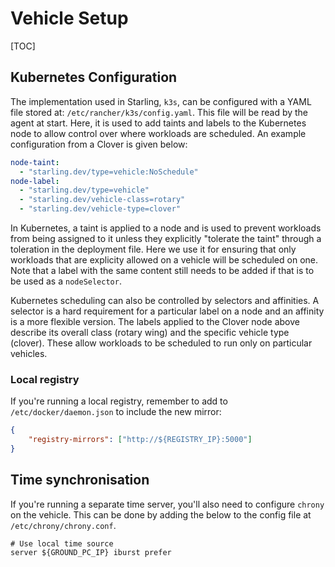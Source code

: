 # Vehicle Setup

[TOC]

## Kubernetes Configuration

The implementation used in Starling, `k3s`, can be configured with a YAML file stored at:
`/etc/rancher/k3s/config.yaml`. This file will be read by the agent at start. Here, it is used to
add taints and labels to the Kubernetes node to allow control over where workloads are scheduled. An
example configuration from a Clover is given below:

```yaml
node-taint:
  - "starling.dev/type=vehicle:NoSchedule"
node-label:
  - "starling.dev/type=vehicle"
  - "starling.dev/vehicle-class=rotary"
  - "starling.dev/vehicle-type=clover"
```

In Kubernetes, a taint is applied to a node and is used to prevent workloads from being assigned to
it unless they explicitly "tolerate the taint" through a toleration in the deployment file. Here we
use it for ensuring that only workloads that are explicity allowed on a vehicle will be scheduled
on one. Note that a label with the same content still needs to be added if that is to be used as a
`nodeSelector`.

Kubernetes scheduling can also be controlled by selectors and affinities. A selector is a hard
requirement for a particular label on a node and an affinity is a more flexible version. The labels
applied to the Clover node above describe its overall class (rotary wing) and the specific vehicle
type (clover). These allow workloads to be scheduled to run only on particular vehicles.

### Local registry

If you're running a local registry, remember to add to `/etc/docker/daemon.json` to include the new
mirror:
```json
{
    "registry-mirrors": ["http://${REGISTRY_IP}:5000"]
}
```
## Time synchronisation

If you're running a separate time server, you'll also need to configure `chrony` on the vehicle.
This can be done by adding the below to the config file at `/etc/chrony/chrony.conf`.

```
# Use local time source
server ${GROUND_PC_IP} iburst prefer
```
